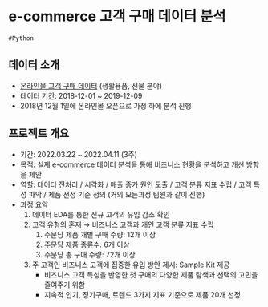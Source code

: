 # e-commerce 고객 구매 데이터 분석
`#Python`

## 데이터 소개
- [온라인몰 고객 구매 데이터](https://www.kaggle.com/datasets/gabrielramos87/an-online-shop-business) (생활용품, 선물 분야)
- 데이터 기간: 2018-12-01 ~ 2019-12-09
- 2018년 12월 1일에 온라인몰 오픈으로 가정 하에 분석 진행

## 프로젝트 개요
- 기간: 2022.03.22 ~ 2022.04.11 (3주)
- 목적: 실제 e-commerce 데이터 분석을 통해 비즈니스 현황을 분석하고 개선 방향을 제안
- 역할: 데이터 전처리 / 시각화 / 매출 증가 원인 도출 / 고객 분류 지표 수립 / 고객 특성 파악 / 제품 선정 기준 정의 (거의 모든과정 팀원과 같이 진행)
- 과정 요약
    1. 데이터 EDA를 통한 신규 고객의 유입 감소 확인
    2. 고객 유형의 혼재 → 비즈니스 고객과 개인 고객 분류 지표 수립
        1) 주문당 제품 개별 구매 수량:  12개 이상
        2) 주문당 제품 종류수: 6개 이상
        3) 주문당 총 구매 수량: 72개 이상
    3. 주 고객인 비즈니스 고객에 집중한 유입 방안 제시: Sample Kit 제공
        - 비즈니스 고객 특성을 반영한 첫 구매의 다양한 제품 탐색과 선택의 고민을 줄여주기 위함
        - 지속적 인기, 정기구매, 트렌드 3가지 지표 기준으로 제품 20개 선정
